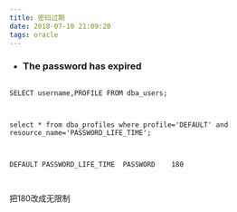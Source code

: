 ```yaml
---
title: 密码过期
date: 2018-07-10 21:09:20
tags: oracle
---
```

- ### The password has expired
```
SELECT username,PROFILE FROM dba_users;

select * from dba_profiles where profile='DEFAULT' and resource_name='PASSWORD_LIFE_TIME';

DEFAULT	PASSWORD_LIFE_TIME	PASSWORD	180

```
把180改成无限制

